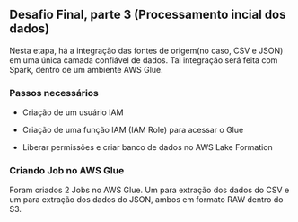 ## Desafio Final, parte 3 (Processamento incial dos dados)

Nesta etapa, há a integração das fontes de origem(no caso, CSV e JSON) em uma única camada confiável de dados. Tal integração será feita com Spark, dentro de um ambiente AWS Glue.

### Passos necessários

- Criação de um usuário IAM

- Criação de uma função IAM (IAM Role) para acessar o Glue

- Liberar permissões e criar banco de dados no AWS Lake Formation

### Criando Job no AWS Glue

Foram criados 2 Jobs no AWS Glue. Um para extração dos dados do CSV e um para extração dos dados do JSON, ambos em formato RAW dentro do S3.
